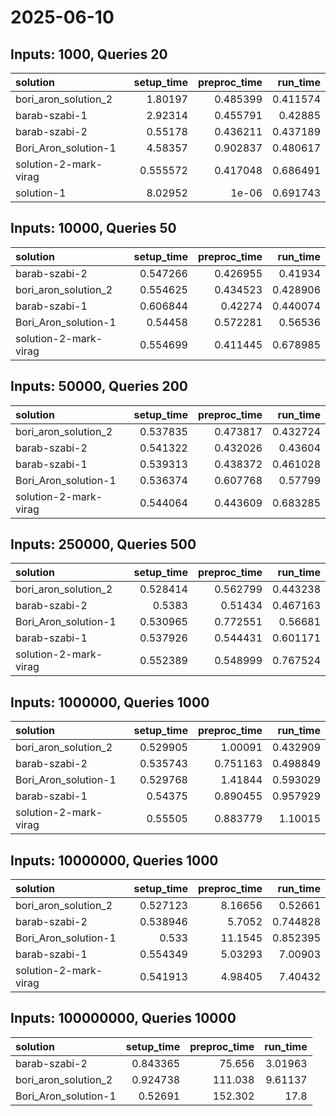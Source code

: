 # 2025-06-10

## Inputs: 1000, Queries 20

| solution              |   setup_time |   preproc_time |   run_time |
|:----------------------|-------------:|---------------:|-----------:|
| bori_aron_solution_2  |     1.80197  |       0.485399 |   0.411574 |
| barab-szabi-1         |     2.92314  |       0.455791 |   0.42885  |
| barab-szabi-2         |     0.55178  |       0.436211 |   0.437189 |
| Bori_Aron_solution-1  |     4.58357  |       0.902837 |   0.480617 |
| solution-2-mark-virag |     0.555572 |       0.417048 |   0.686491 |
| solution-1            |     8.02952  |       1e-06    |   0.691743 |

## Inputs: 10000, Queries 50

| solution              |   setup_time |   preproc_time |   run_time |
|:----------------------|-------------:|---------------:|-----------:|
| barab-szabi-2         |     0.547266 |       0.426955 |   0.41934  |
| bori_aron_solution_2  |     0.554625 |       0.434523 |   0.428906 |
| barab-szabi-1         |     0.606844 |       0.42274  |   0.440074 |
| Bori_Aron_solution-1  |     0.54458  |       0.572281 |   0.56536  |
| solution-2-mark-virag |     0.554699 |       0.411445 |   0.678985 |

## Inputs: 50000, Queries 200

| solution              |   setup_time |   preproc_time |   run_time |
|:----------------------|-------------:|---------------:|-----------:|
| bori_aron_solution_2  |     0.537835 |       0.473817 |   0.432724 |
| barab-szabi-2         |     0.541322 |       0.432026 |   0.43604  |
| barab-szabi-1         |     0.539313 |       0.438372 |   0.461028 |
| Bori_Aron_solution-1  |     0.536374 |       0.607768 |   0.57799  |
| solution-2-mark-virag |     0.544064 |       0.443609 |   0.683285 |

## Inputs: 250000, Queries 500

| solution              |   setup_time |   preproc_time |   run_time |
|:----------------------|-------------:|---------------:|-----------:|
| bori_aron_solution_2  |     0.528414 |       0.562799 |   0.443238 |
| barab-szabi-2         |     0.5383   |       0.51434  |   0.467163 |
| Bori_Aron_solution-1  |     0.530965 |       0.772551 |   0.56681  |
| barab-szabi-1         |     0.537926 |       0.544431 |   0.601171 |
| solution-2-mark-virag |     0.552389 |       0.548999 |   0.767524 |

## Inputs: 1000000, Queries 1000

| solution              |   setup_time |   preproc_time |   run_time |
|:----------------------|-------------:|---------------:|-----------:|
| bori_aron_solution_2  |     0.529905 |       1.00091  |   0.432909 |
| barab-szabi-2         |     0.535743 |       0.751163 |   0.498849 |
| Bori_Aron_solution-1  |     0.529768 |       1.41844  |   0.593029 |
| barab-szabi-1         |     0.54375  |       0.890455 |   0.957929 |
| solution-2-mark-virag |     0.55505  |       0.883779 |   1.10015  |

## Inputs: 10000000, Queries 1000

| solution              |   setup_time |   preproc_time |   run_time |
|:----------------------|-------------:|---------------:|-----------:|
| bori_aron_solution_2  |     0.527123 |        8.16656 |   0.52661  |
| barab-szabi-2         |     0.538946 |        5.7052  |   0.744828 |
| Bori_Aron_solution-1  |     0.533    |       11.1545  |   0.852395 |
| barab-szabi-1         |     0.554349 |        5.03293 |   7.00903  |
| solution-2-mark-virag |     0.541913 |        4.98405 |   7.40432  |

## Inputs: 100000000, Queries 10000

| solution             |   setup_time |   preproc_time |   run_time |
|:---------------------|-------------:|---------------:|-----------:|
| barab-szabi-2        |     0.843365 |         75.656 |    3.01963 |
| bori_aron_solution_2 |     0.924738 |        111.038 |    9.61137 |
| Bori_Aron_solution-1 |     0.52691  |        152.302 |   17.8     |